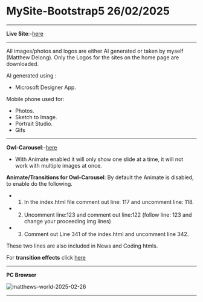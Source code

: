 # MySite-Bootstrap5 26/02/2025

---

**Live Site**:-[here](https://matthews-world.netlify.app/)

---

All images/photos and logos are either AI generated or taken by myself (Matthew Delong). 
Only the Logos for the sites on the home page are downloaded.

AI generated using : 
- Microsoft Designer App.

Mobile phone used for: 
- Photos.
- Sketch to Image.
- Portrait Studio.
- Gifs

---

**Owl-Carousel**:-[here](https://owlcarousel2.github.io/OwlCarousel2/)
- With Animate enabled it will only show one slide at a time, it will not work with multiple images at once.

**Animate/Transitions for Owl-Carousel**:
By default the Animate is disabled, to enable do the following.
- 1. In the index.html file comment out line: 117 and uncomment line: 118.
- 2. Uncomment line:123 and comment out line:122 (follow line: 123 and change your proceeding img lines)
- 3. Comment out Line 341 of the index.html and uncomment line 342.

These two lines are also included in News and Coding htmls.

For **transition effects** click [here](https://animate.style/)

---

**PC Browser** 

![matthews-world-2025-02-26](https://github.com/user-attachments/assets/9ad40e83-4cfc-4477-8086-afb625f7f6c2)


---






